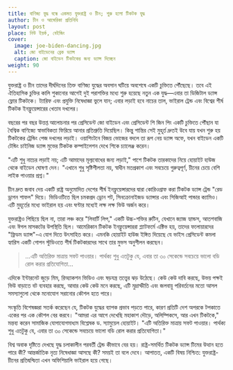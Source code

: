 ```yaml
---
title: বাণিজ্য যুদ্ধ বন্ধে একমত যুক্তরাষ্ট্র ও চীন; শুরু হলো টিকটক যুদ্ধ
author: চীন ও আমেরিকা প্রতিনিধি
layout: post
place: নিউ ইয়র্ক, বেইজিং
cover:
  image: joe-biden-dancing.jpg
  alt: জো বাইডেনের ব্রেক ড্যান্স
  caption: জো বাইডেন টিকটকের জন্য ড্যান্স দিচ্ছেন
weight: 90
---
```


যুক্তরাষ্ট্র ও চীন তাদের দীর্ঘদিনের তিক্ত বাণিজ্য যুদ্ধের অবসান ঘটিয়ে অবশেষে একটি চুক্তিতে পৌঁছেছে। তবে এই ঐতিহাসিক চুক্তির কালি শুকানোর আগেই দুই পরাশক্তির মধ্যে শুরু হয়েছে নতুন এক যুদ্ধ—এবার তা ডিজিটাল ড্যান্স ফ্লোর টিকটকে। ট্যারিফ এবং প্রযুক্তি নিষেধাজ্ঞা ভুলে যান; এবার লড়াই হবে নাচের তাল, ভাইরাল ট্রেন্ড এবং বিশ্বের শীর্ষ টিকটক ইনফ্লুয়েন্সারের খেতাব দখলের।

বছরের পর বছর উত্তপ্ত আলোচনার পর প্রেসিডেন্ট জো বাইডেন এবং প্রেসিডেন্ট শি জিন পিং একটি চুক্তিতে পৌঁছান যা বৈশ্বিক বাণিজ্যে স্বাভাবিকতা ফিরিয়ে আনার প্রতিশ্রুতি দিয়েছিল। কিন্তু শান্তির সেই মুহূর্ত দ্রুতই উবে যায় যখন শুরু হয় টিকটকের ট্রেন্ডিং পেজ দখলের লড়াই। ওয়াশিংটনে বিজয় ভোজের বদলে তা রূপ নেয় ড্যান্স অফে, যখন বাইডেন একটি টেন্ডিং চাইনিজ ড্যান্স মুভের টিকটক কম্পাইলেশন দেখে শিকে চ্যালেঞ্জ করেন।

"এটি শুধু নাচের লড়াই নয়; এটি আমাদের মূল্যবোধের জন্য লড়াই," পাশে টিকটক তারকাদের নিয়ে হোয়াইট হাউজ থেকে বাইডেন ঘোষণা দেন। "এখানে শুধু সৃষ্টিশীলতা নয়, স্বাধীন মতপ্রকাশ এবং সবচেয়ে গুরুত্বপূর্ণ, চীনের চেয়ে বেশি লাইক পাওয়ার প্রশ্ন।"

চীন দ্রুত জবাব দেয় একটি রাষ্ট্র অনুমোদিত দেশের শীর্ষ ইনফ্লুয়েন্সারদের দ্বারা কোরিওগ্রাফ করা টিকটক ড্যান্স ট্রেন্ড "রেড ড্রাগন শাফল" দিয়ে। ভিডিওটিতে ছিল চমকপ্রদ ড্রোন শট, সিনক্রোনাইজড ড্যান্সার এবং সিজিআই পান্ডার ক্যামিও। এটি মুহূর্তের মধ্যে ভাইরাল হয় এবং ঘণ্টার মধ্যেই লক্ষ লক্ষ ভিউ অর্জন করে।

যুক্তরাষ্ট্রও পিছিয়ে ছিল না, তারা লঞ্চ করে "লিবার্টি লিপ," একটি উচ্চ-শক্তির রুটিন, যেখানে জ্যাজ হ্যান্ডস, আতশবাজি এবং ঈগল মাসকটের উপস্থিতি ছিল। আমেরিকান টিকটক ইনফ্লুয়েন্সাররা প্ল্যাটফর্মে এক্টিভ হয়, তাদের ফলোয়ারদের "ফ্রিডম ড্যান্স"-এ যোগ দিতে উৎসাহিত করে। এমনকি হোয়াইট হাউজ ইঙ্গিত দিয়েছে যে ভাইস প্রেসিডেন্ট কমলা হ্যারিস একটি গোপন স্টুডিওতে শীর্ষ টিকটকারদের সাথে তার মুভস অনুশীলন করছেন।

> ...এটি অতিরিক্ত মাত্রায় সফট পাওয়ার। পার্থক্য শুধু এতটুকু যে, এবার তা ৩০ সেকেন্ডে সবচেয়ে ভালো বডি রোল করার প্রতিযোগিতা...

এদিকে ইন্টারনেট জুড়ে মিম, রিঅ্যাকশন ভিডিও এবং ষড়যন্ত্র তত্ত্বের ঝড় উঠেছে। কেউ কেউ দাবি করছে, উভয় পক্ষই ভিউ বাড়াতে বট ব্যবহার করছে, আবার কেউ কেউ মনে করছে, এটি মুদ্রাস্ফীতি এবং জলবায়ু পরিবর্তনের মতো আসল সমস্যাগুলো থেকে মনোযোগ সরানোর কৌশল হতে পারে।

সংস্কৃতি বিশেষজ্ঞরা সতর্ক করেছেন যে, টিকটক যুদ্ধের ব্যাপক প্রভাব পড়তে পারে, কারণ প্রতিটি দেশ অপরকে টপকাতে একের পর এক কৌশল বের করবে। "আমরা এর আগে দেখেছি মহাকাশ দৌড়ে, অলিম্পিকসে, আর এখন টিকটকে," মন্তব্য করেন সামাজিক যোগাযোগমাধ্যম বিশ্লেষক ড. স্যামুয়েল হোয়াইট। "এটি অতিরিক্ত মাত্রায় সফট পাওয়ার। পার্থক্য শুধু এতটুকু যে, এবার তা ৩০ সেকেন্ডে সবচেয়ে ভালো বডি রোল করার প্রতিযোগিতা।"

বিশ্ব অবাক দৃষ্টিতে দেখছে যুদ্ধ চলাকালীন পরবর্তী ট্রেন্ড কীভাবে বের হয়। রাষ্ট্র-সমর্থিত টিকটক ড্যান্স টিমের উত্থান হতে পারে কী? আন্তর্জাতিক নৃত্য নিষেধাজ্ঞা আসছে কী? সময়ই তা বলে দেবে। আপাতত, একটি বিষয় নিশ্চিত: যুক্তরাষ্ট্র-চীনের প্রতিদ্বন্দ্বিতা এখন অফিশিয়ালি ভাইরাল হয়ে গেছে।
